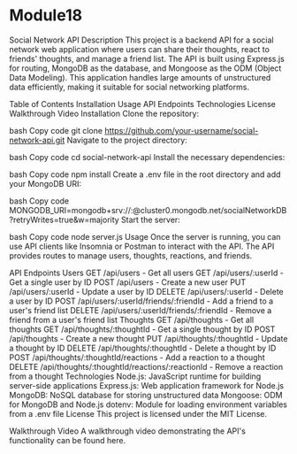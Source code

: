 # Module18
Social Network API
Description
This project is a backend API for a social network web application where users can share their thoughts, react to friends' thoughts, and manage a friend list. The API is built using Express.js for routing, MongoDB as the database, and Mongoose as the ODM (Object Data Modeling). This application handles large amounts of unstructured data efficiently, making it suitable for social networking platforms.

Table of Contents
Installation
Usage
API Endpoints
Technologies
License
Walkthrough Video
Installation
Clone the repository:

bash
Copy code
git clone https://github.com/your-username/social-network-api.git
Navigate to the project directory:

bash
Copy code
cd social-network-api
Install the necessary dependencies:

bash
Copy code
npm install
Create a .env file in the root directory and add your MongoDB URI:

bash
Copy code
MONGODB_URI=mongodb+srv://<username>:<password>@cluster0.mongodb.net/socialNetworkDB?retryWrites=true&w=majority
Start the server:

bash
Copy code
node server.js
Usage
Once the server is running, you can use API clients like Insomnia or Postman to interact with the API. The API provides routes to manage users, thoughts, reactions, and friends.

API Endpoints
Users
GET /api/users - Get all users
GET /api/users/:userId - Get a single user by ID
POST /api/users - Create a new user
PUT /api/users/:userId - Update a user by ID
DELETE /api/users/:userId - Delete a user by ID
POST /api/users/:userId/friends/:friendId - Add a friend to a user's friend list
DELETE /api/users/:userId/friends/:friendId - Remove a friend from a user's friend list
Thoughts
GET /api/thoughts - Get all thoughts
GET /api/thoughts/:thoughtId - Get a single thought by ID
POST /api/thoughts - Create a new thought
PUT /api/thoughts/:thoughtId - Update a thought by ID
DELETE /api/thoughts/:thoughtId - Delete a thought by ID
POST /api/thoughts/:thoughtId/reactions - Add a reaction to a thought
DELETE /api/thoughts/:thoughtId/reactions/:reactionId - Remove a reaction from a thought
Technologies
Node.js: JavaScript runtime for building server-side applications
Express.js: Web application framework for Node.js
MongoDB: NoSQL database for storing unstructured data
Mongoose: ODM for MongoDB and Node.js
dotenv: Module for loading environment variables from a .env file
License
This project is licensed under the MIT License.

Walkthrough Video
A walkthrough video demonstrating the API's functionality can be found here.
